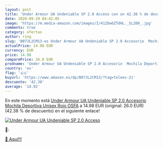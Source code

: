 ```yaml
---
layout: post
title: 'Under Armour UA Undeniable SP 2.0 Acceso con un 42.38 % de descuento'
date: 2020-09-29 04:42:05
image: 'https://m.media-amazon.com/images/I/412Dw6ZTdHL._SL200_.jpg'
comments: true
category: ofertas
author: ring
slug: 'B07JL2CM13-es Under Armour UA Undeniable SP 2.0 Accesorio  Mochila Deportiva  Unisex  Rojo  OSFA'
actualPrice: 14.98 EUR
currency: EUR
price: 14.98
comparePrice: 26.0 EUR
prodname: 'Under Armour UA Undeniable SP 2.0 Accesorio  Mochila Deportiva  Unisex  Rojo  OSFA'
country: 'es'
flag: '🇪🇸'
buyurl: 'https://www.amazon.es/dp/B07JL2CM13/?tag=tolees-21'
descuento: '42.38'
average: '14.92'
---
```


En este momento está [Under Armour UA Undeniable SP 2.0 Accesorio  Mochila Deportiva  Unisex  Rojo  OSFA](https://www.amazon.es/dp/B07JL2CM13/?tag=tolees-21) a 14.98 EUR (original: 26.0 EUR) (42.38 %  de descuento) en el siguiente enlace!

[![Under Armour UA Undeniable SP 2.0 Acceso](https://m.media-amazon.com/images/I/412Dw6ZTdHL._SL200_.jpg)](https://www.amazon.es/dp/B07JL2CM13/?tag=tolees-21)

🔎:


[🛒 Aquí!!!](https://www.amazon.es/dp/B07JL2CM13/?tag=tolees-21)
